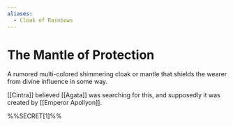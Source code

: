 ```yaml
---
aliases:
  - Cloak of Rainbows
---
```


# The Mantle of Protection

A rumored multi-colored shimmering cloak or mantle that shields the wearer from divine influence in some way. 

[[Cintra]] believed [[Agata]] was searching for this, and supposedly it was created by [[Emperor Apollyon]]. 

%%SECRET[1]%%






